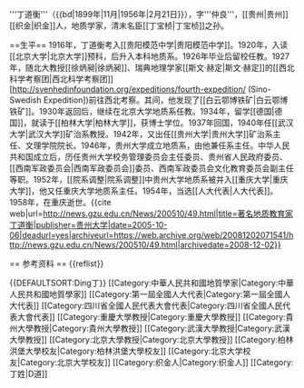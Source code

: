 '''丁道衡'''（{{bd|1899年|11月|1956年|2月21日}}），字'''仲良'''，[[贵州|贵州]][[织金|织金]]人，地质学家，清末名臣[[丁宝桢|丁宝桢]]之孙。

==生平==
1916年，丁道衡考入[[贵阳模范中学|贵阳模范中学]]。1920年，入读[[北京大学|北京大学]]预科，后升入本科地质系。1926年毕业后留校任教。1927年，随北大教授[[徐炳昶|徐炳昶]]、瑞典地理学家[[斯文·赫定|斯文·赫定]]的[[西北科学考察团|西北科学考察团]][http://svenhedinfoundation.org/expeditions/fourth-expedition/ (Sino-Swedish Expedition])前往西北考察。其间，他发现了[[白云鄂博铁矿|白云鄂博铁矿]]。1930年返回后，继续在北京大学地质系任教。1934年，留学[[德国|德国]]，就读于[[柏林大学|柏林大学]]，获博士学位。1937年回国，1940年任[[武汉大学|武汉大学]]矿治系教授。1942年，又出任[[贵州大学|贵州大学]]矿治系主任、文理学院院长。1946年，贵州大学成立地质系，由他兼任系主任。中华人民共和国成立后，历任贵州大学校务管理委员会主任委员、贵州省人民政府委员、[[西南军政委员会|西南军政委员会]]委员、西南军政委员会文化教育委员会副主任等职。1952年，[[院系调整|院系调整]]中贵州大学地质系被并入[[重庆大学|重庆大学]]，他又任重庆大学地质系主任。1954年，当选[[人大代表|人大代表]]。1958年，在重庆逝世。<ref>{{cite web|url=http://news.gzu.edu.cn/News/200510/49.html|title=著名地质教育家丁道衡|publisher=贵州大学|date=2005-10-06|deadurl=yes|archiveurl=https://web.archive.org/web/20081202071541/http://news.gzu.edu.cn/News/200510/49.html|archivedate=2008-12-02}}</ref>

== 参考资料 ==
{{reflist}}

{{DEFAULTSORT:Ding丁}}
[[Category:中華人民共和國地質學家|Category:中華人民共和國地質學家]]
[[Category:第一屆全國人大代表|Category:第一屆全國人大代表]]
[[Category:四川省全國人民代表大會代表|Category:四川省全國人民代表大會代表]]
[[Category:重慶大學教授|Category:重慶大學教授]]
[[Category:貴州大學教授|Category:貴州大學教授]]
[[Category:武漢大學教授|Category:武漢大學教授]]
[[Category:北京大學教授|Category:北京大學教授]]
[[Category:柏林洪堡大學校友|Category:柏林洪堡大學校友]]
[[Category:北京大学校友|Category:北京大学校友]]
[[Category:织金人|Category:织金人]]
[[Category:丁姓|D道]]